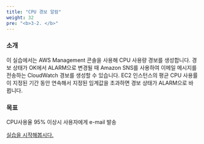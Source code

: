 ```yaml
---
title: "CPU 경보 알람"
weight: 32
pre: "<b>3-2. </b>"
---
```


### 소개
이 실습에서는 AWS Management 콘솔을 사용해 CPU 사용량 경보를 생성합니다.
경보 상태가 OK에서 ALARM으로 변경될 때 Amazon SNS를 사용하여 이메일 메시지를 전송하는 CloudWatch 경보를 생성할 수 있습니다. EC2 인스턴스의 평균 CPU 사용률이 지정된 기간 동안 연속해서 지정된 임계값을 초과하면 경보 상태가 ALARM으로 바뀝니다.

### 목표
CPU사용율 95% 이상시 사용자에게 e-mail 발송
    
[실습을 시작해봅시다.](/ko/performanceefficiency/cloudwatchdashboards/default-dashboard:)
 
